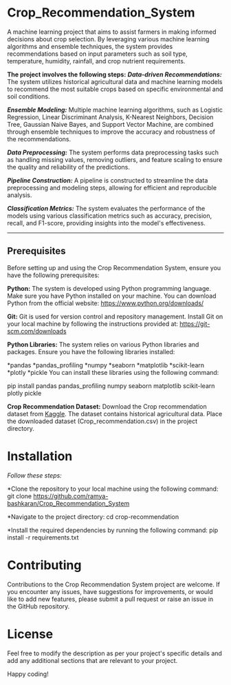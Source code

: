 # Crop_Recommendation_System
 A machine learning project that aims to assist farmers in making informed decisions about crop selection. By leveraging various machine learning algorithms and ensemble techniques, the system provides recommendations based on input parameters such as soil type, temperature, humidity, rainfall, and crop nutrient requirements.
 
**The project involves the following steps:**
***Data-driven Recommendations:*** The system utilizes historical agricultural data and machine learning models to recommend the most suitable crops based on specific environmental and soil conditions.

***Ensemble Modeling:*** Multiple machine learning algorithms, such as Logistic Regression, Linear Discriminant Analysis, K-Nearest Neighbors, Decision Tree, Gaussian Naive Bayes, and Support Vector Machine, are combined through ensemble techniques to improve the accuracy and robustness of the recommendations.

***Data Preprocessing:*** The system performs data preprocessing tasks such as handling missing values, removing outliers, and feature scaling to ensure the quality and reliability of the predictions.

***Pipeline Construction:*** A pipeline is constructed to streamline the data preprocessing and modeling steps, allowing for efficient and reproducible analysis.

***Classification Metrics:*** The system evaluates the performance of the models using various classification metrics such as accuracy, precision, recall, and F1-score, providing insights into the model's effectiveness.

********************************************************************************************************************************************************************

## Prerequisites

Before setting up and using the Crop Recommendation System, ensure you have the following prerequisites:

**Python:** The system is developed using Python programming language. Make sure you have Python installed on your machine. You can download Python from the official website: https://www.python.org/downloads/

**Git:** Git is used for version control and repository management. Install Git on your local machine by following the instructions provided at: https://git-scm.com/downloads

**Python Libraries:** The system relies on various Python libraries and packages. Ensure you have the following libraries installed:

*pandas
*pandas_profiling
*numpy
*seaborn
*matplotlib
*scikit-learn
*plotly
*pickle
You can install these libraries using the following command:

pip install pandas pandas_profiling numpy seaborn matplotlib scikit-learn plotly pickle

**Crop Recommendation Dataset:** Download the Crop recommendation dataset from [Kaggle](https://www.kaggle.com/datasets/atharvaingle/crop-recommendation-dataset). The dataset contains historical agricultural data. 
Place the downloaded dataset (Crop_recommendation.csv) in the project directory.

# Installation
 *Follow these steps:*
 
*Clone the repository to your local machine using the following command:
git clone https://github.com/ramya-bashkaran/Crop_Recommendation_System

*Navigate to the project directory:
cd crop-recommendation

*Install the required dependencies by running the following command:
pip install -r requirements.txt

# Contributing
Contributions to the Crop Recommendation System project are welcome. If you encounter any issues, have suggestions for improvements, or would like to add new features, please submit a pull request or raise an issue in the GitHub repository.

# License
Feel free to modify the description as per your project's specific details and add any additional sections that are relevant to your project.

Happy coding!
